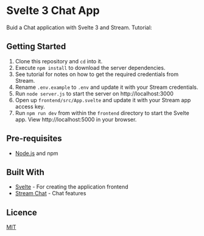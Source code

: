 # Svelte 3 Chat App

Buid a Chat application with Svelte 3 and Stream. Tutorial:

## Getting Started

1. Clone this repository and `cd` into it.
2. Execute `npm install` to download the server dependencies.
3. See tutorial for notes on how to get the required credentials from Stream.
4. Rename `.env.example` to `.env` and update it with your Stream credentials.
5. Run `node server.js` to start the server on http://localhost:3000
6. Open up `frontend/src/App.svelte` and update it with your Stream app access key.
7. Run `npm run dev` from within the `frontend` directory to start the Svelte app. View http://localhost:5000 in your browser.

## Pre-requisites

- [Node.js](https://nodejs.org/en) and npm

## Built With

- [Svelte](https://svelte.dev/) - For creating the application frontend
- [Stream Chat](https://getstream.io/chat) - Chat features

## Licence

[MIT](https://opensource.org/licenses/MIT)



